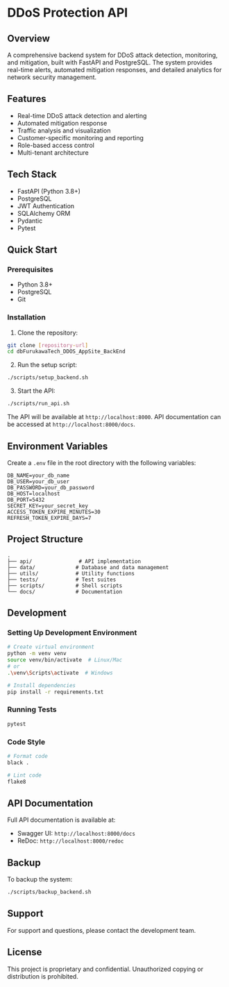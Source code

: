 # DDoS Protection API

## Overview
A comprehensive backend system for DDoS attack detection, monitoring, and mitigation, built with FastAPI and PostgreSQL. The system provides real-time alerts, automated mitigation responses, and detailed analytics for network security management.

## Features
- Real-time DDoS attack detection and alerting
- Automated mitigation response
- Traffic analysis and visualization
- Customer-specific monitoring and reporting
- Role-based access control
- Multi-tenant architecture

## Tech Stack
- FastAPI (Python 3.8+)
- PostgreSQL
- JWT Authentication
- SQLAlchemy ORM
- Pydantic
- Pytest

## Quick Start

### Prerequisites
- Python 3.8+
- PostgreSQL
- Git

### Installation

1. Clone the repository:
```bash
git clone [repository-url]
cd dbFurukawaTech_DDOS_AppSite_BackEnd
```

2. Run the setup script:
```bash
./scripts/setup_backend.sh
```

3. Start the API:
```bash
./scripts/run_api.sh
```

The API will be available at `http://localhost:8000`. API documentation can be accessed at `http://localhost:8000/docs`.

## Environment Variables

Create a `.env` file in the root directory with the following variables:

```env
DB_NAME=your_db_name
DB_USER=your_db_user
DB_PASSWORD=your_db_password
DB_HOST=localhost
DB_PORT=5432
SECRET_KEY=your_secret_key
ACCESS_TOKEN_EXPIRE_MINUTES=30
REFRESH_TOKEN_EXPIRE_DAYS=7
```

## Project Structure
```
.
├── api/               # API implementation
├── data/             # Database and data management
├── utils/            # Utility functions
├── tests/            # Test suites
├── scripts/          # Shell scripts
└── docs/             # Documentation
```

## Development

### Setting Up Development Environment
```bash
# Create virtual environment
python -m venv venv
source venv/bin/activate  # Linux/Mac
# or
.\venv\Scripts\activate  # Windows

# Install dependencies
pip install -r requirements.txt
```

### Running Tests
```bash
pytest
```

### Code Style
```bash
# Format code
black .

# Lint code
flake8
```

## API Documentation

Full API documentation is available at:
- Swagger UI: `http://localhost:8000/docs`
- ReDoc: `http://localhost:8000/redoc`

## Backup

To backup the system:
```bash
./scripts/backup_backend.sh
```

## Support

For support and questions, please contact the development team.

## License

This project is proprietary and confidential. Unauthorized copying or distribution is prohibited.